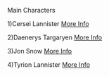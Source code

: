 Main Characters

1)Cersei Lannister [More Info](cersei-lannister/cersei-lannister.md)

2)Daenerys Targaryen [More Info](daenerys-targaryen/daenerys-targaryen.md)

3)Jon Snow [More Info](jon-snow/jon-snow.md)

4)Tyrion Lannister [More Info](tyrion-lannister/tyrion-lannister.md)
